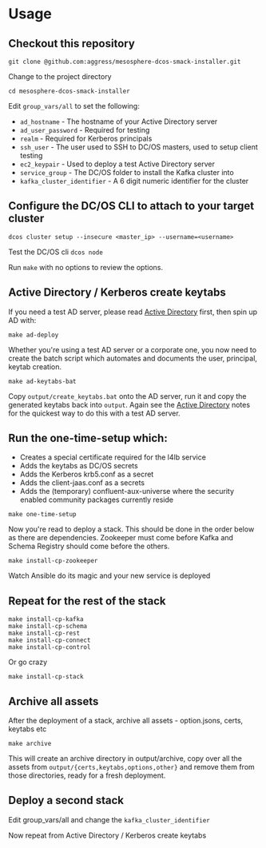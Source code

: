 # Usage

## Checkout this repository 
```
git clone @github.com:aggress/mesosphere-dcos-smack-installer.git
```
Change to the project directory
```
cd mesosphere-dcos-smack-installer
```

Edit `group_vars/all` to set the following:

* `ad_hostname` - The hostname of your Active Directory server
* `ad_user_password` - Required for testing
* `realm` - Required for Kerberos principals
* `ssh_user` - The user used to SSH to DC/OS masters, used to setup client testing
* `ec2_keypair` - Used to deploy a test Active Directory server
* `service_group` - The DC/OS folder to install the Kafka cluster into
* `kafka_cluster_identifier` - A 6 digit numeric identifier for the cluster

## Configure the DC/OS CLI to attach to your target cluster 

```
dcos cluster setup --insecure <master_ip> --username=<username>
```

Test the DC/OS cli `dcos node`

Run `make` with no options to review the options.


## Active Directory / Kerberos create keytabs

If you need a test AD server, please read [Active Directory](https://github.com/aggress/mesosphere-dcos-smack-installer/blob/master/docs/activedirectory.md) first, then spin up AD with:
```
make ad-deploy  
```

Whether you're using a test AD server or a corporate one, you now need to create the batch script which automates and documents the user, principal, keytab creation.

```
make ad-keytabs-bat
```

Copy `output/create_keytabs.bat` onto the AD server, run it and copy the generated keytabs back into `output`. Again see the [Active Directory](https://github.com/aggress/mesosphere-dcos-smack-installer/blob/master/docs/activedirectory.md) notes for the quickest way to do this with a test AD server.

## Run the one-time-setup which:

- Creates a special certificate required for the l4lb service
- Adds the keytabs as DC/OS secrets
- Adds the Kerberos krb5.conf as a secret
- Adds the client-jaas.conf as a secrets
- Adds the (temporary) confluent-aux-universe where the security enabled community packages currently reside

```
make one-time-setup
```

Now you're read to deploy a stack. This should be done in the order below as there are dependencies. Zookeeper must come before Kafka and Schema Registry should come before the others.
```
make install-cp-zookeeper
```

Watch Ansible do its magic and your new service is deployed

## Repeat for the rest of the stack
```
make install-cp-kafka
make install-cp-schema
make install-cp-rest
make install-cp-connect
make install-cp-control
```

Or go crazy
```
make install-cp-stack
```

## Archive all assets

After the deployment of a stack, archive all assets - option.jsons, certs, keytabs etc
```
make archive
```

This will create an archive directory in output/archive, copy over all the assets from `output/{certs,keytabs,options,other}` and remove them from those directories, ready for a fresh deployment.


## Deploy a second stack

Edit group_vars/all and change the `kafka_cluster_identifier`

Now repeat from Active Directory / Kerberos create keytabs

